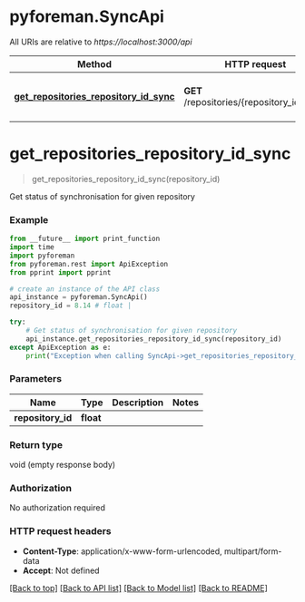 # pyforeman.SyncApi

All URIs are relative to *https://localhost:3000/api*

Method | HTTP request | Description
------------- | ------------- | -------------
[**get_repositories_repository_id_sync**](SyncApi.md#get_repositories_repository_id_sync) | **GET** /repositories/{repository_id}/sync | Get status of synchronisation for given repository


# **get_repositories_repository_id_sync**
> get_repositories_repository_id_sync(repository_id)

Get status of synchronisation for given repository



### Example
```python
from __future__ import print_function
import time
import pyforeman
from pyforeman.rest import ApiException
from pprint import pprint

# create an instance of the API class
api_instance = pyforeman.SyncApi()
repository_id = 8.14 # float |

try:
    # Get status of synchronisation for given repository
    api_instance.get_repositories_repository_id_sync(repository_id)
except ApiException as e:
    print("Exception when calling SyncApi->get_repositories_repository_id_sync: %s\n" % e)
```

### Parameters

Name | Type | Description  | Notes
------------- | ------------- | ------------- | -------------
 **repository_id** | **float**|  |

### Return type

void (empty response body)

### Authorization

No authorization required

### HTTP request headers

 - **Content-Type**: application/x-www-form-urlencoded, multipart/form-data
 - **Accept**: Not defined

[[Back to top]](#) [[Back to API list]](../README.md#documentation-for-api-endpoints) [[Back to Model list]](../README.md#documentation-for-models) [[Back to README]](../README.md)
